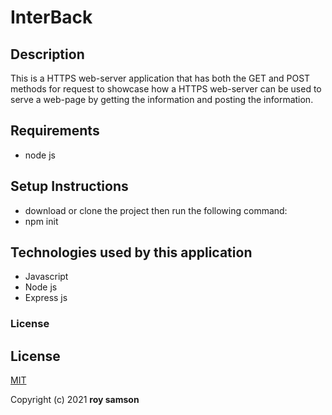 
# InterBack

## Description

This is a HTTPS web-server application that has both the GET and POST methods for request to showcase how a HTTPS web-server can be used to serve a web-page by getting the information and posting the information.


## Requirements
* node js


## Setup Instructions
- download or clone the project then run the following command:
- npm init 
## Technologies used by this application

- Javascript
- Node js 
- Express js

### License
## License
[MIT](https://choosealicense.com/licenses/mit/)

Copyright (c) 2021 **roy samson**